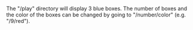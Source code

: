The "/play" directory will display 3 blue boxes. 
The number of boxes and the color of the boxes can be changed by going to "/number/color" (e.g. "/9/red"). 
